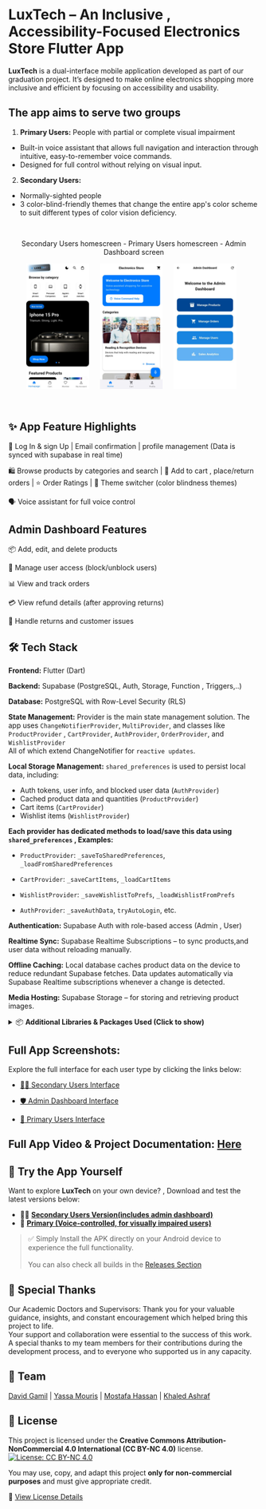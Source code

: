 # LuxTech – An Inclusive , Accessibility-Focused Electronics Store Flutter App
**LuxTech** is a dual-interface mobile application developed as part of our graduation project. It’s designed to make online electronics shopping more inclusive and efficient by focusing on accessibility and usability.

## The app aims to serve two groups
1. **Primary Users:** People with partial or complete visual impairment<br>
- Built-in voice assistant that allows full navigation and interaction through intuitive, easy-to-remember voice commands.
- Designed for full control without relying on visual input.<br>

2. **Secondary Users:** 
- Normally-sighted people
- 3 color-blind-friendly themes that change the entire app's color scheme to suit different types of color vision deficiency.

<br>
 <p align="center"> Secondary Users homescreen - Primary Users homescreen - Admin Dashboard screen </p>
 <p align="center">
  <img src="img/sec/Home1.jpg" width="25%" style="margin-right: 10px;">&nbsp;&nbsp;
  <img src="img/primary/home.jpg" width="25%" style="margin-right: 10px;">&nbsp;&nbsp;
  <img src="img/admin/AdminDashboard.jpg" width="25%" style="margin-right: 10px;">
</p>

<br>


## ✨ App Feature Highlights
🔐 Log In & sign Up | Email confirmation |  profile management (Data is synced with supabase in real time)
<br>

🛍️ Browse products by categories and search | 🛒 Add to cart , place/return 
orders | ⭐ Order Ratings | 🎨 Theme switcher (color blindness themes) <br>

🗣️ Voice assistant for full voice control


## Admin Dashboard Features
📦 Add, edit, and delete products

👥 Manage user access (block/unblock users)

📊 View and track orders

💳 View refund details (after approving returns)

🔁 Handle returns and customer issues


## 🛠️ Tech Stack
**Frontend:** Flutter (Dart)

**Backend:** Supabase (PostgreSQL, Auth, Storage, Function , Triggers,..)

**Database:** PostgreSQL with Row-Level Security (RLS)

**State Management:**
Provider is the main state management solution. The app uses ``ChangeNotifierProvider``, ``MultiProvider``, and classes like ``ProductProvider`` , ``CartProvider``, ``AuthProvider``, ``OrderProvider``, and ``WishlistProvider`` <br>All of which extend ChangeNotifier for ``reactive updates``.

**Local Storage Management:** ``shared_preferences`` is used to persist local data, including:
- Auth tokens, user info, and blocked user data (``AuthProvider``)
- Cached product data and quantities (``ProductProvider``)
- Cart items (``CartProvider``)
- Wishlist items (``WishlistProvider``)

**Each provider has dedicated methods to load/save this data using ``shared_preferences``
, Examples:**

- ``ProductProvider``: ``_saveToSharedPreferences``, ``_loadFromSharedPreferences``

- ``CartProvider``: ``_saveCartItems``, ``_loadCartItems``

- ``WishlistProvider``: ``_saveWishlistToPrefs``, ``_loadWishlistFromPrefs``

- ``AuthProvider``: ``_saveAuthData``, ``tryAutoLogin``, etc.

**Authentication:** Supabase Auth with role-based access (Admin , User)

**Realtime Sync:** Supabase Realtime Subscriptions – to sync products,and user data without reloading manually.

**Offline Caching:** Local database caches product data on the device to reduce redundant Supabase fetches. Data updates automatically via Supabase Realtime subscriptions whenever a change is detected.

**Media Hosting:** Supabase Storage – for storing and retrieving product images.



<details>
<summary>📦 <strong>Additional Libraries & Packages Used (Click to show)</strong></summary>

### 🖌️ UI/UX & Utility  
- `flutter_svg` – Render SVG images  
- `cached_network_image` – Image caching with placeholders  
- `shimmer` – Skeleton loaders  
- `carousel_slider`, `dots_indicator` – For image sliders  
- `lottie` – Animated assets  
- `fl_chart` – Graphs and charts  
- `google_fonts`, `intl` – Fonts and localization  

### 🧭 Navigation  
- `go_router` – Declarative routing and deep linking  

### 📱 Device & Platform Integration  
- `connectivity_plus` – Network status  
- `local_auth` – Fingerprint/face authentication  
- `package_info_plus`, `device_info_plus` – Device/app info  
- `path_provider` – Accessing file system  

### 🌐 HTTP Requests  
- `http` – Used for Supabase functions and other HTTP calls  

## 🗃️ Backend & Database
- ``supabase_flutter`` – Supabase integration (auth, database, storage)

## 📦 Core & State Management
``provider`` – Main state management solution 

### 🚀 Splash & Icons  
- `flutter_launcher_icons` – App icon generation  
- `flutter_native_splash` – Custom splash screen  

## 🔑 Permissions & Device
- ``permission_handler`` – Runtime permissions

### 🗣️ Voice & Accessibility
- ``speech_to_text`` – Speech recognition
- ``flutter_tts`` – Text-to-speech
</details>



## Full App Screenshots:
Explore the full interface for each user type by clicking the links below:
- [🧑‍🦱 Secondary Users Interface](docs/secondary.md)

- [🛡️ Admin Dashboard Interface](docs/admin.md) 

- [🦯 Primary Users Interface](docs/primary.md)

## Full App Video & Project Documentation: [Here](https://drive.google.com/drive/u/2/folders/1QiA14KGVweFBvd0p_YZLZpH2SbCasOKq)


## 📲 Try the App Yourself
Want to explore **LuxTech** on your own device? , Download and test the latest versions below:
- 🧑‍🦱 [**Secondary Users Version(includes admin dashboard)**](https://github.com/DavidG2Q/LuxTech-ElectronicsStore/releases/tag/secondary-v1.0.0)
- 🦯 [**Primary (Voice-controlled, for visually impaired users)**](https://github.com/DavidG2Q/LuxTech-ElectronicsStore/releases/tag/primary-v1.0.0)
> ✅ Simply Install the APK directly on your Android device to experience the full functionality.
<br><br>You can also check all builds in the [Releases Section](https://github.com/DavidG2Q/LuxTech-ElectronicsStore/releases)


## 🙏 Special Thanks
Our Academic Doctors and Supervisors:
Thank you for your valuable guidance, insights, and constant encouragement which helped bring this project to life.<br>
Your support and collaboration were essential to the success of this work.<br>
A special thanks to my team members for their contributions during the development process, and to everyone who supported us in any capacity.



## 👥 Team
[David Gamil](https://github.com/DavidG2Q)   |   [Yassa Mouris](https://github.com/yassaYM7)   |   [Mostafa Hassan](https://github.com/Mostafaa212)   |   [Khaled Ashraf](https://github.com/Recker-13)


## 📄 License
This project is licensed under the **Creative Commons Attribution-NonCommercial 4.0 International (CC BY-NC 4.0)** license.   [![License: CC BY-NC 4.0](https://img.shields.io/badge/License-CC%20BY--NC%204.0-lightgrey.svg)](https://creativecommons.org/licenses/by-nc/4.0/)


You may use, copy, and adapt this project **only for non-commercial purposes** and must give appropriate credit.

🔗 [View License Details](https://creativecommons.org/licenses/by-nc/4.0/)

